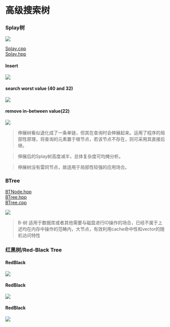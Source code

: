 #  高级搜索树  

### Splay树

![](./pic/Splay.png)  

[Splay.cpp](./Splay.cpp)  
[Splay.hpp](./Splay.hpp)  

#### Insert  

![](./pic/Splay_insert.png)  

#### search worst value (40 and 32)  

![](./pic/Splay_search_worst.png)

#### remove in-between value(22)  
 
![](./pic/Splay_remove_22.png)  

> 伸展树看似退化成了一条单链，但其在查询时会伸展起来。运用了程序的局部性原理，将查询的元素置于根节点，若该节点不存在，则可采用其直接后继。  

> 伸展后的Splay树高度减半，总体复杂度可均摊分析。

> 伸展树没有雷同节点，故适用于局部性较强的应用场合。  


### BTree

[BTNode.hpp](./BTNode.hpp)  
[BTree.hpp](./BTree.hpp)  
[BTree.cpp](./BTree.cpp)  

![](./pic/BTree.png)  

> B-树 适用于数据库或者其他需要与磁盘进行IO操作的场合，已经不属于上述均在内存中操作的范畴内，大节点，有效利用cache命中性和vector的随机访问特性

### 红黑树/Red-Black Tree  

#### RedBlack<int>  

![](./pic/int.png)  

#### RedBlack<double>  
![](./pic/double.png)  

#### RedBlack<char>  
![](./pic/char.png)  



